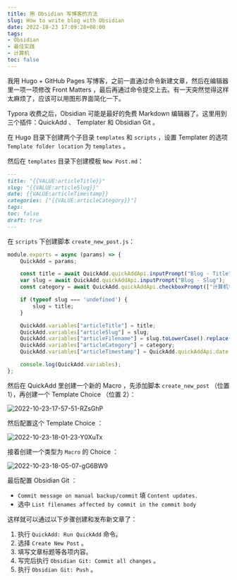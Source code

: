 ```yaml
---
title: 用 Obsidian 写博客的方法
slug: How to write blog with Obsidian
date: 2022-10-23 17:09:28+08:00
tags:
- Obsidian
- 最佳实践
- 计算机
toc: false
---
```


我用 Hugo + GitHub Pages 写博客，之前一直通过命令新建文章，然后在编辑器里一项一项修改 Front Matters ，最后再通过命令提交上去。有一天突然觉得这样太麻烦了，应该可以用图形界面简化一下。

Typora 收费之后，Obsidian 可能是最好的免费 Markdown 编辑器了。这里用到三个插件：QuickAdd 、 Templater 和 Obsidian Git 。

在 Hugo 目录下创建两个子目录 `templates` 和 `scripts` ，设置 Templater 的选项 `Template folder location` 为 `templates` 。

然后在 `templates` 目录下创建模板 `New Post.md`：

```markdown
---
title: "{{VALUE:articleTitle}}"
slug: "{{VALUE:articleSlug}}"
date: {{VALUE:articleTimestamp}}
categories: ["{{VALUE:articleCategory}}"]
tags:
toc: false
draft: true
---


```

在 `scripts` 下创建脚本 `create_new_post.js`：

```javascript
module.exports = async (params) => {
    QuickAdd = params;

    const title = await QuickAdd.quickAddApi.inputPrompt("Blog - Title");
    var slug = await QuickAdd.quickAddApi.inputPrompt("Blog - Slug");
    const category = await QuickAdd.quickAddApi.checkboxPrompt(["计算机", "青梅煮酒", "行见"], ["计算机"]);

    if (typeof slug === 'undefined') {
        slug = title;
    }

    QuickAdd.variables["articleTitle"] = title;
    QuickAdd.variables["articleSlug"] = slug;
    QuickAdd.variables["articleFilename"] = slug.toLowerCase().replace(/[^A-Za-z0-9\s]/g, '').replace(/\s+/g, '-');
    QuickAdd.variables["articleCategory"] = category;
    QuickAdd.variables["articleTimestamp"] = QuickAdd.quickAddApi.date.now('YYYY-MM-DDTHH:mm:ssZ');

    console.log(QuickAdd.variables);
};
```

然后在 QuickAdd 里创建一个新的 Macro ，先添加脚本 `create_new_post` （位置 1），再创建一个 Template Choice （位置 2）：

![2022-10-23-17-57-51-RZsGhP](https://raw.githubusercontent.com/xbot/image-hosting/master/blog/20221023175751000-b690df799fdd30f90ce179a827d6ad33.avif)

然后配置这个 Template Choice ：

![2022-10-23-18-01-23-Y0XuTx](https://raw.githubusercontent.com/xbot/image-hosting/master/blog/20221023180123000-d8b05e4e70c5cd525af6c0d6969c5a7b.avif)

接着创建一个类型为 `Macro` 的 Choice ：

![2022-10-23-18-05-07-gG6BW9](https://raw.githubusercontent.com/xbot/image-hosting/master/blog/20221023180507000-17d80c34ae1ec8abc76bb70e1bf93c35.avif)

最后配置 Obsidian Git ：

-   `Commit message on manual backup/commit` 填 `Content updates.`
-   选中 `List filenames affected by commit in the commit body`

这样就可以通过以下步骤创建和发布新文章了：

1. 执行 `QuickAdd: Run QuickAdd` 命令。
2. 选择 `Create New Post` 。
3. 填写文章标题等各项内容。
4. 写完后执行 `Obsidian Git: Commit all changes` 。
5. 执行 `Obsidian Git: Push` 。